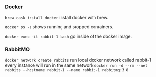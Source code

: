 ### Docker

`brew cask install docker` install docker with brew.

`docker ps -a` shows running and stopped containers.

`docker exec -it rabbit-1 bash` go inside of the docker image.


### RabbitMQ

`docker network create rabbits` run local docker network called rabbit-1 every instance will run in the same network
`docker run -d --rm --net rabbits --hostname rabbit-1 --name rabbit-1 rabbitmq:3.8`
